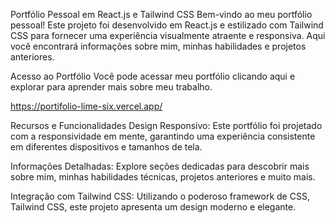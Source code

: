 Portfólio Pessoal em React.js e Tailwind CSS
Bem-vindo ao meu portfólio pessoal! Este projeto foi desenvolvido em React.js e estilizado com Tailwind CSS para fornecer uma experiência visualmente atraente e responsiva. Aqui você encontrará informações sobre mim, minhas habilidades e projetos anteriores.

Acesso ao Portfólio
Você pode acessar meu portfólio clicando aqui e explorar para aprender mais sobre meu trabalho.

https://portifolio-lime-six.vercel.app/

Recursos e Funcionalidades
Design Responsivo: Este portfólio foi projetado com a responsividade em mente, garantindo uma experiência consistente em diferentes dispositivos e tamanhos de tela.

Informações Detalhadas: Explore seções dedicadas para descobrir mais sobre mim, minhas habilidades técnicas, projetos anteriores e muito mais.

Integração com Tailwind CSS: Utilizando o poderoso framework de CSS, Tailwind CSS, este projeto apresenta um design moderno e elegante.
